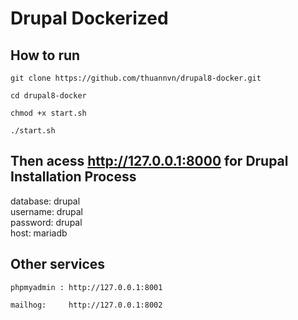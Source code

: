 # Drupal Dockerized
## How to run
```
git clone https://github.com/thuannvn/drupal8-docker.git
```
```
cd drupal8-docker
```
```
chmod +x start.sh
```
```
./start.sh

```

## Then acess http://127.0.0.1:8000 for Drupal Installation Process
database: drupal  
username: drupal  
password: drupal  
host: mariadb  

## Other services
```
phpmyadmin : http://127.0.0.1:8001
```
```
mailhog:     http://127.0.0.1:8002
```
